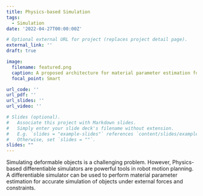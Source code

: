 ```yaml
---
title: Physics-based Simulation
tags:
  - Simulation
date: '2022-04-27T00:00:00Z'

# Optional external URL for project (replaces project detail page).
external_link: ''
draft: true

image:
  filename: featured.png
  caption: A proposed architecture for material parameter estimation for a deformable object to train a Physics-based differentiable simulator.
  focal_point: Smart

url_code: ''
url_pdf: ''
url_slides: ''
url_video: ''

# Slides (optional).
#   Associate this project with Markdown slides.
#   Simply enter your slide deck's filename without extension.
#   E.g. `slides = "example-slides"` references `content/slides/example-slides.md`.
#   Otherwise, set `slides = ""`.
slides: ""
---
```


Simulating deformable objects is a challenging problem. However, Physics-based differentiable simulators are powerful tools in robot motion planning. A differentiable simulator can be used to perform material parameter estimation for accurate simulation of objects under external forces and constraints.